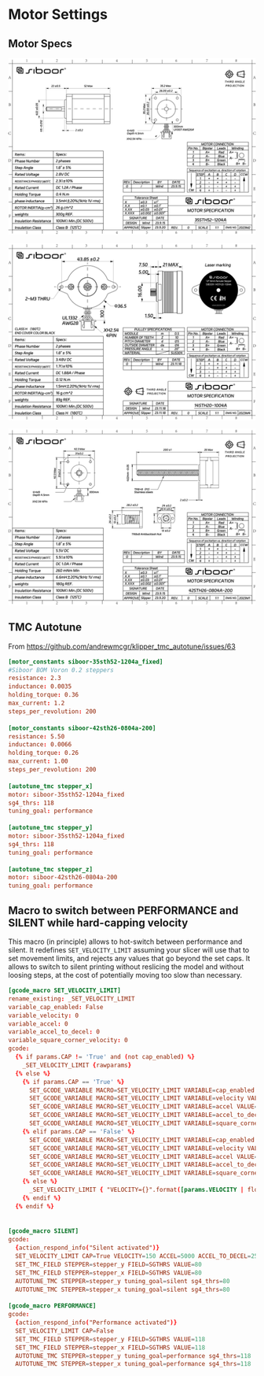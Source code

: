 # Motor Settings

## Motor Specs

![35STH52-1204A](./motor_35sth52-1204a.jpg)

![14STH20-1004A](./motor_14sth20-1004a.jpg)

![42STH26-0804A-200](./motor_42sth26-0804a-200.jpg)

## TMC Autotune

From https://github.com/andrewmcgr/klipper_tmc_autotune/issues/63

``` toml
[motor_constants siboor-35sth52-1204a_fixed]
#Siboor BOM Voron 0.2 steppers
resistance: 2.3
inductance: 0.0035
holding_torque: 0.36
max_current: 1.2
steps_per_revolution: 200

[motor_constants siboor-42sth26-0804a-200]
resistance: 5.50
inductance: 0.0066
holding_torque: 0.26
max_current: 1.00
steps_per_revolution: 200

[autotune_tmc stepper_x]
motor: siboor-35sth52-1204a_fixed
sg4_thrs: 118
tuning_goal: performance

[autotune_tmc stepper_y]
motor: siboor-35sth52-1204a_fixed
sg4_thrs: 118
tuning_goal: performance

[autotune_tmc stepper_z]
motor: siboor-42sth26-0804a-200
tuning_goal: performance
```

## Macro to switch between PERFORMANCE and SILENT while hard-capping velocity

This macro (in principle) allows to hot-switch between performance and silent. It redefines `SET_VELOCITY_LIMIT` assuming your slicer will use that to set movement limits, and rejects any values that go beyond the set caps. It allows to switch to silent printing without reslicing the model and without loosing steps, at the cost of potentially moving too slow than necessary.

``` toml linenums="1" hl_lines="33"
[gcode_macro SET_VELOCITY_LIMIT]
rename_existing: _SET_VELOCITY_LIMIT
variable_cap_enabled: False
variable_velocity: 0
variable_accel: 0
variable_accel_to_decel: 0
variable_square_corner_velocity: 0
gcode:
  {% if params.CAP != 'True' and (not cap_enabled) %}
    _SET_VELOCITY_LIMIT {rawparams}
  {% else %}
    {% if params.CAP == 'True' %}
      SET_GCODE_VARIABLE MACRO=SET_VELOCITY_LIMIT VARIABLE=cap_enabled VALUE=True
      SET_GCODE_VARIABLE MACRO=SET_VELOCITY_LIMIT VARIABLE=velocity VALUE={params.VELOCITY | default(0) | float }
      SET_GCODE_VARIABLE MACRO=SET_VELOCITY_LIMIT VARIABLE=accel VALUE={params.ACCEL | default(0) | float }
      SET_GCODE_VARIABLE MACRO=SET_VELOCITY_LIMIT VARIABLE=accel_to_decel VALUE={params.ACCEL_TO_DECEL | default(0) | float }
      SET_GCODE_VARIABLE MACRO=SET_VELOCITY_LIMIT VARIABLE=square_corner_velocity VALUE={params.SQUARE_CORNER_VELOCITY | default(0) | float }
    {% elif params.CAP == 'False' %}
      SET_GCODE_VARIABLE MACRO=SET_VELOCITY_LIMIT VARIABLE=cap_enabled VALUE=False
      SET_GCODE_VARIABLE MACRO=SET_VELOCITY_LIMIT VARIABLE=velocity VALUE=0
      SET_GCODE_VARIABLE MACRO=SET_VELOCITY_LIMIT VARIABLE=accel VALUE=0
      SET_GCODE_VARIABLE MACRO=SET_VELOCITY_LIMIT VARIABLE=accel_to_decel VALUE=0
      SET_GCODE_VARIABLE MACRO=SET_VELOCITY_LIMIT VARIABLE=square_corner_velocity VALUE=0
    {% else %}
      _SET_VELOCITY_LIMIT { "VELOCITY={}".format([params.VELOCITY | float, velocity] | min) if params.VELOCITY else "" } { "ACCEL={}".format([params.ACCEL | float, accel] | min) if params.ACCEL else "" } { "ACCEL_TO_DECEL={}".format([params.ACCEL_TO_DECEL | float, accel_to_decel] | min) if params.ACCEL_TO_DECEL else "" } { "SQUARE_CORNER_VELOCITY={}".format([params.SQUARE_CORNER_VELOCITY | float, square_corner_velocity] | min) if params.SQUARE_CORNER_VELOCITY else "" }
    {% endif %}
  {% endif %}


[gcode_macro SILENT]
gcode:
  {action_respond_info("Silent activated")}
  SET_VELOCITY_LIMIT CAP=True VELOCITY=150 ACCEL=5000 ACCEL_TO_DECEL=2500 SQUARE_CORNER_VELOCITY=5
  SET_TMC_FIELD STEPPER=stepper_y FIELD=SGTHRS VALUE=80
  SET_TMC_FIELD STEPPER=stepper_x FIELD=SGTHRS VALUE=80
  AUTOTUNE_TMC STEPPER=stepper_y tuning_goal=silent sg4_thrs=80
  AUTOTUNE_TMC STEPPER=stepper_x tuning_goal=silent sg4_thrs=80

[gcode_macro PERFORMANCE]
gcode:
  {action_respond_info("Performance activated")}
  SET_VELOCITY_LIMIT CAP=False
  SET_TMC_FIELD STEPPER=stepper_y FIELD=SGTHRS VALUE=118
  SET_TMC_FIELD STEPPER=stepper_x FIELD=SGTHRS VALUE=118
  AUTOTUNE_TMC STEPPER=stepper_y tuning_goal=performance sg4_thrs=118
  AUTOTUNE_TMC STEPPER=stepper_x tuning_goal=performance sg4_thrs=118
```
